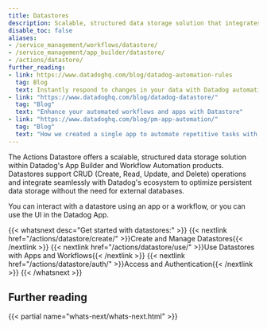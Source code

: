 ```yaml
---
title: Datastores
description: Scalable, structured data storage solution that integrates with App Builder and Workflow Automation for persistent data without external databases.
disable_toc: false
aliases:
- /service_management/workflows/datastore/
- /service_management/app_builder/datastore/
- /actions/datastore/
further_reading:
- link: https://www.datadoghq.com/blog/datadog-automation-rules
  tag: Blog
  text: Instantly respond to changes in your data with Datadog automation rules
- link: "https://www.datadoghq.com/blog/datadog-datastore/"
  tag: "Blog"
  text: "Enhance your automated workflows and apps with Datastore"
- link: "https://www.datadoghq.com/blog/pm-app-automation/"
  tag: "Blog"
  text: "How we created a single app to automate repetitive tasks with Datadog Workflow Automation, Datastore, and App Builder"
---
```


The Actions Datastore offers a scalable, structured data storage solution within Datadog's App Builder and Workflow Automation products. Datastores support CRUD (Create, Read, Update, and Delete) operations and integrate seamlessly with Datadog's ecosystem to optimize persistent data storage without the need for external databases.

You can interact with a datastore using an app or a workflow, or you can use the UI in the Datadog App.

{{< whatsnext desc="Get started with datastores:" >}}
    {{< nextlink href="/actions/datastore/create/" >}}Create and Manage Datastores{{< /nextlink >}}
    {{< nextlink href="/actions/datastore/use/" >}}Use Datastores with Apps and Workflows{{< /nextlink >}}
    {{< nextlink href="/actions/datastore/auth/" >}}Access and Authentication{{< /nextlink >}}
{{< /whatsnext >}}

## Further reading

{{< partial name="whats-next/whats-next.html" >}}